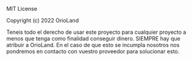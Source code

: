 MIT License

Copyright (c) 2022 OrioLand

Teneis todo el derecho de usar este proyecto para cualquier proyecto a menos que tenga como finalidad conseguir dinero. SIEMPRE hay que atribuir a OrioLand.
En el caso de que esto se incumpla nosotros nos pondremos en contacto con vuestro proveedor para solucionar esto.
